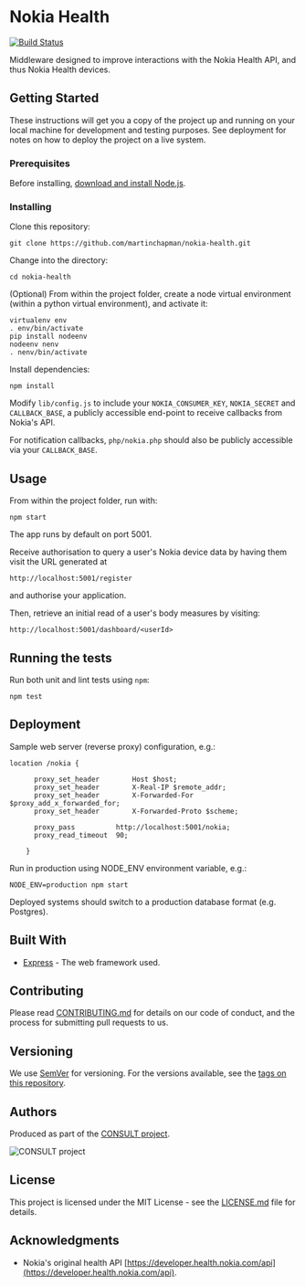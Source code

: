 # Nokia Health

[![Build Status](https://travis-ci.org/consult-kcl/nokia-health.svg?branch=nokia)](https://travis-ci.org/consult-kcl/nokia-health)

Middleware designed to improve interactions with the Nokia Health API, and thus Nokia Health devices.

## Getting Started

These instructions will get you a copy of the project up and running on your local machine for development and testing purposes. See deployment for notes on how to deploy the project on a live system.

### Prerequisites

Before installing, [download and install Node.js](https://nodejs.org/en/download/).

### Installing

Clone this repository:

```
git clone https://github.com/martinchapman/nokia-health.git
```

Change into the directory:

```
cd nokia-health
```

(Optional) From within the project folder, create a node virtual environment (within a python virtual environment), and activate it:

```
virtualenv env
. env/bin/activate
pip install nodeenv
nodeenv nenv
. nenv/bin/activate
```

Install dependencies:

```
npm install
```

Modify `lib/config.js` to include your `NOKIA_CONSUMER_KEY`, `NOKIA_SECRET` and `CALLBACK_BASE`, a publicly accessible end-point to receive callbacks from Nokia's API.

For notification callbacks, `php/nokia.php` should also be publicly accessible via your `CALLBACK_BASE`.

## Usage

From within the project folder, run with:

```
npm start
```

The app runs by default on port 5001.

Receive authorisation to query a user's Nokia device data by having them visit the URL generated at

```
http://localhost:5001/register
```

and authorise your application.

Then, retrieve an initial read of a user's body measures by visiting:

```
http://localhost:5001/dashboard/<userId>
```

## Running the tests

Run both unit and lint tests using `npm`:

```
npm test
```

## Deployment

Sample web server (reverse proxy) configuration, e.g.:

```
location /nokia {

      proxy_set_header        Host $host;
      proxy_set_header        X-Real-IP $remote_addr;
      proxy_set_header        X-Forwarded-For $proxy_add_x_forwarded_for;
      proxy_set_header        X-Forwarded-Proto $scheme;

      proxy_pass          http://localhost:5001/nokia;
      proxy_read_timeout  90;

    }
```

Run in production using NODE_ENV environment variable, e.g.:

```
NODE_ENV=production npm start
```

Deployed systems should switch to a production database format (e.g. Postgres).

## Built With

* [Express](https://expressjs.com/) - The web framework used.

## Contributing

Please read [CONTRIBUTING.md](CONTRIBUTING.md) for details on our code of conduct, and the process for submitting pull requests to us.

## Versioning

We use [SemVer](http://semver.org/) for versioning. For the versions available, see the [tags on this repository](https://github.com/martinchapman/nokia-health/tags).

## Authors

Produced as part of the [CONSULT project](https://consult.kcl.ac.uk/).

![CONSULT project](https://consult.kcl.ac.uk/wp-content/uploads/sites/214/2017/12/overview-consult-768x230.png "CONSULT project")

## License

This project is licensed under the MIT License - see the [LICENSE.md](LICENSE.md) file for details.

## Acknowledgments

* Nokia's original health API [https://developer.health.nokia.com/api](https://developer.health.nokia.com/api).
